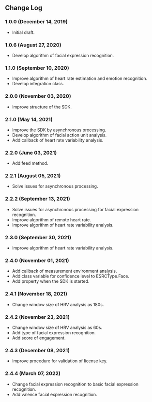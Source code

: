 ## Change Log

### 1.0.0 (December 14, 2019)
- Initial draft.

### 1.0.6 (August 27, 2020)
- Develop algorithm of facial expression recognition.

### 1.1.0 (September 10, 2020)
- Improve algorithm of heart rate estimation and emotion recognition.
- Develop integration class.

### 2.0.0 (November 03, 2020)
- Improve structure of the SDK.

### 2.1.0 (May 14, 2021)
- Improve the SDK by asynchronous processing.
- Develop algorithm of facial action unit analysis.
- Add callback of heart rate variability analysis.

### 2.2.0 (June 03, 2021)
- Add feed method.

### 2.2.1 (August 05, 2021)
- Solve issues for asynchronous processing.

### 2.2.2 (September 13, 2021)
 - Solve issues for asynchronous processing for facial expression recognition.
 - Improve algorithm of remote heart rate.
 - Improve algorithm of heart rate variability analysis.
 
### 2.3.0 (September 30, 2021)
 - Improve algorithm of heart rate variability analysis.

### 2.4.0 (November 01, 2021)
 - Add callback of measurement environment analysis.
 - Add class variable for confidence level to ESRCType.Face.
 - Add property when the SDK is started.

### 2.4.1 (November 18, 2021)
 - Change window size of HRV analysis as 180s.

### 2.4.2 (November 23, 2021)
 - Change window size of HRV analysis as 60s.
 - Add type of facial expression recognition.
 - Add score of engagement.

### 2.4.3 (December 08, 2021)
 - Improve procedure for validation of license key.

### 2.4.4 (March 07, 2022)
 - Change facial expression recognition to basic facial expression recognition.
 - Add valence facial expression recognition.